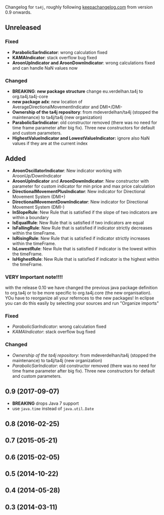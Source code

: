 Changelog for `ta4j`, roughly following [keepachangelog.com](http://keepachangelog.com/en/1.0.0/) from version 0.9 onwards.

## Unreleased
### Fixed
- **ParabolicSarIndicator**: wrong calculation fixed
- **KAMAIndicator**: stack overflow bug fixed
- **AroonUpIndicator and AroonDownIndicator**: wrong calculations fixed and can handle NaN values now

### Changed
- **BREAKING**: **new package structure** change eu.verdelhan.ta4j to org.ta4j.ta4j-core
- **new package adx**: new location of AverageDirectionalMovementIndicator and DMI+/DMI-
- **Ownership of the ta4j repository**: from mdeverdelhan/ta4j (stopped the maintenance) to ta4j/ta4j (new organization)
- **ParabolicSarIndicator**: old constructor removed (there was no need for time frame parameter after big fix). Three new constructors for default and custom parameters.
- **HighestValueIndicator and LowestValueIndicator:** ignore also NaN values if they are at the current index

## Added
- **AroonOscillatorIndicator**: New indicator working with AroonUp/DownIndicator
- **AroonUpIndicator** and **AroonDownIndicator**: New constructor with parameter for custom indicator for min price and max price calculation
- **DirectionalMovementPlusIndicator**: New indicator for Directional Movement System (DMI+)
- **DirectionalMovementDownIndicator**: New indicator for Directional Movement System (DMI-)
- **InSlopeRule**: New Rule that is satisfied if the slope of two indicators are within a boundary
- **IsEqualRule**: New Rule that is satisfied if two indicators are equal
- **IsFallingRule**: New Rule that is satisfied if indicator strictly decreases within the timeFrame.
- **IsRisingRule**: New Rule that is satisfied if indicator strictly increases within the timeFrame.
- **IsLowestRule**: New Rule that is satisfied if indicator is the lowest within the timeFrame.
- **IsHighestRule**: New Rule that is satisfied if indicator is the highest within the timeFrame.

### VERY Important note!!!!

with the release 0.10 we have changed the previous java package definition to org.ta4j or to be more specific to org.ta4j.core (the new organisation). YOu have to reorganize all your refernces to the new packages!
In eclipse you can do this easily by selecting your sources and run "Organize imports"

### Fixed
- _ParabolicSarIndicator_: wrong calculation fixed
- _KAMAIndicator_: stack overflow bug fixed
### Changed
- _Ownership of the ta4j repository_: from mdeverdelhan/ta4j (stopped the maintenance) to ta4j/ta4j (new organization)
- _ParabolicSarIndicator_: old constructor removed (there was no need for time frame parameter after big fix). Three new constructors for default and custom parameters.

## 0.9 (2017-09-07)

- **BREAKING** drops Java 7 support
- use `java.time` instead of `java.util.Date`

## 0.8 (2016-02-25)
## 0.7 (2015-05-21)
## 0.6 (2015-02-05)
## 0.5 (2014-10-22)
## 0.4 (2014-05-28)
## 0.3 (2014-03-11)
